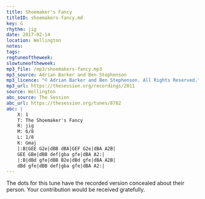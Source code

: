 ```yaml
---
title: Shoemaker's Fancy
titleID: shoemakers-fancy.md
key: G
rhythm: jig
date: 2017-02-14
location: Wellington
notes:
tags:
regtuneoftheweek:
slowtuneoftheweek:
mp3_file: /mp3/shoemakers-fancy.mp3
mp3_source: Adrian Barker and Ben Stephenson
mp3_licence: "© Adrian Barker and Ben Stephenson. All Rights Reserved."
mp3_url: https://thesession.org/recordings/2011
source: Wellington
abc_source: The Session
abc_url: https://thesession.org/tunes/8782
abc: |
    X: 1
    T: The Shoemaker's Fancy
    R: jig
    M: 6/8
    L: 1/8
    K: Gmaj
    |:B|GEE G2e|dBB dBA|GEF G2e|dBA A2B|
    GEE GBe|dBB def|gba gfe|dBA A2:|
    |:B|dBd gfe|dBB B2e|dBd gfe|dBA A2B|
    dBd gfe|dBB def|gba gfe|dBA A2:|
---
```

The dots for this tune have the recorded version concealed about their person. Your contribution would be received gratefully.
